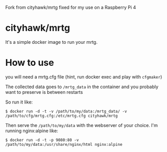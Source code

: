 Fork from cityhawk/mrtg fixed for my use on a Raspberry Pi 4
# cityhawk/mrtg

It's a simple docker image to run your mrtg. 

# How to use

you will need a mrtg.cfg file (hint, run docker exec and play with `cfgmaker`)

The collected data goes to `/mrtg_data` in the container and you probably want to preserve is between restarts

So run it like:

    $ docker run -d -t -v /path/to/my/data:/mrtg_data/ -v /path/to/cfg/mrtg.cfg:/etc/mrtg.cfg cityhawk/mrtg

Then serve the `/path/to/my/data` with the webserver of your choice. I'm running nginx:alpine like:

    $ docker run -d -t -p 9080:80 -v /path/to/my/data:/usr/share/nginx/html nginx:alpine

